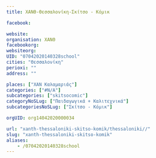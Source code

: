 ```yaml
---
title: ΧΑΝΘ-Θεσσαλονίκη-Σκίτσο - Κόμικ

facebook:

website:
organisation: ΧΑΝΘ
facebookorg:
websiteorg:
UID: "07042020140328school"
cities: "Θεσσαλονίκη"
perioxi: ""
address: ""

places: ["ΧΑΝ Καλαμαριάς"]
categories: ["#N/A"]
subcategories: ["skitsocomic"]
categoryNoSLug: ["Παιδαγωγικά + Καλιτεχνικά"]
subcategoriesNoSLug: ["Σκίτσο - Κόμικ"]

orgUID: org14042020000034

url: "xanth-thessaloniki-skitso-komik/thessaloniki//"
slug: "xanth-thessaloniki-skitso-komik"
aliases:
    - /07042020140328school
---
```





